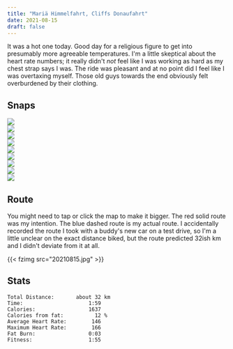 ```yaml
---
title: "Mariä Himmelfahrt, Cliffs Donaufahrt"
date: 2021-08-15
draft: false
---
```


It was a hot one today.  Good day for a religious figure to get into presumably more agreeable temperatures.  I'm a little skeptical about the heart rate numbers; it really didn't *not* feel like I was working as hard as my chest strap says I was.  The ride was pleasant and at no point did I feel like I was overtaxing myself.  Those old guys towards the end obviously felt overburdened by their clothing.

## Snaps

![](IMG210815-101322F.JPG)  
![](IMG210815-102318F.JPG)  
![](IMG210815-120438275_s.jpg)  
![](IMG210815-120833F.JPG)  
![](IMG210815-121158F.JPG)  
![](IMG210815-121452488_s.jpg)  
![](IMG210815-121655F.JPG)  
![](IMG210815-121858F.JPG)  
![](IMG210815-122112F.JPG)  


## Route
You might need to tap or click the map to make it bigger.  The red solid route was my intention.  The blue dashed route is my actual route.  I accidentally recorded the route I took with a buddy's new car on a test drive, so I'm a little unclear on the exact distance biked, but the route predicted 32ish km and I didn't deviate from it at all.

{{< fzimg src="20210815.jpg" >}}

## Stats

```
Total Distance:       about 32 km 
Time:                     1:59
Calories:                 1637
Calories from fat:          12 %
Average Heart Rate:        146
Maximum Heart Rate:        166
Fat Burn:                 0:03
Fitness:                  1:55
```

